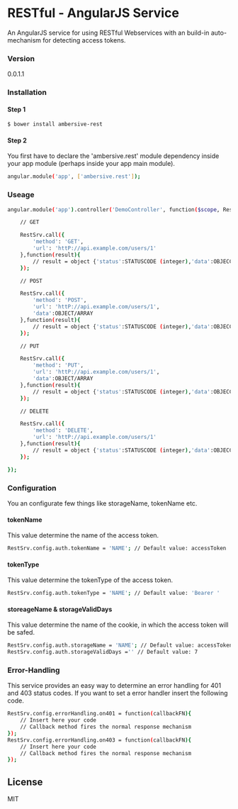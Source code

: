 # RESTful - AngularJS Service
An AngularJS service for using RESTful Webservices with an build-in auto-mechanism for detecting access tokens.
### Version
0.0.1.1

### Installation

#### Step 1

```sh
$ bower install ambersive-rest
```
#### Step 2
You first have to declare the 'ambersive.rest' module dependency inside your app module (perhaps inside your app main module).

```sh
angular.module('app', ['ambersive.rest']);
```
### Useage

```sh
angular.module('app').controller('DemoController', function($scope, RestSrv) {

    // GET

    RestSrv.call({
        'method': 'GET',
        'url': 'httP://api.example.com/users/1'
    },function(result){
        // result = object {'status':STATUSCODE (integer),'data':OBJECCT}
    });

    // POST

    RestSrv.call({
        'method': 'POST',
        'url': 'httP://api.example.com/users/1',
        'data':OBJECT/ARRAY
    },function(result){
        // result = object {'status':STATUSCODE (integer),'data':OBJECCT}
    });

    // PUT

    RestSrv.call({
        'method': 'PUT',
        'url': 'httP://api.example.com/users/1',
        'data':OBJECT/ARRAY
    },function(result){
        // result = object {'status':STATUSCODE (integer),'data':OBJECCT}
    });

    // DELETE

    RestSrv.call({
        'method': 'DELETE',
        'url': 'httP://api.example.com/users/1'
    },function(result){
        // result = object {'status':STATUSCODE (integer),'data':OBJECCT}
    });

});
```

### Configuration

You an configurate few things like storageName, tokenName etc.
#### tokenName 
This value determine the name of the access token. 
```sh
RestSrv.config.auth.tokenName = 'NAME'; // Default value: accessToken
```
#### tokenType 
This value determine the tokenType of the access token. 
```sh
RestSrv.config.auth.tokenType = 'NAME'; // Default value: 'Bearer '
```
#### storeageName & storageValidDays 
This value determine the name of the cookie, in which the access token will be safed. 
```sh
RestSrv.config.auth.storageName = 'NAME'; // Default value: accessToken
RestSrv.config.auth.storageValidDays ='' // Default value: 7
```
### Error-Handling

This service provides an easy way to determine an error handling for 401 and 403 status codes.
If you want to set a error handler insert the following code.

```sh
RestSrv.config.errorHandling.on401 = function(callbackFN){
    // Insert here your code
    // Callback method fires the normal response mechanism
});
RestSrv.config.errorHandling.on403 = function(callbackFN){
    // Insert here your code
    // Callback method fires the normal response mechanism
});
```

License
----
MIT